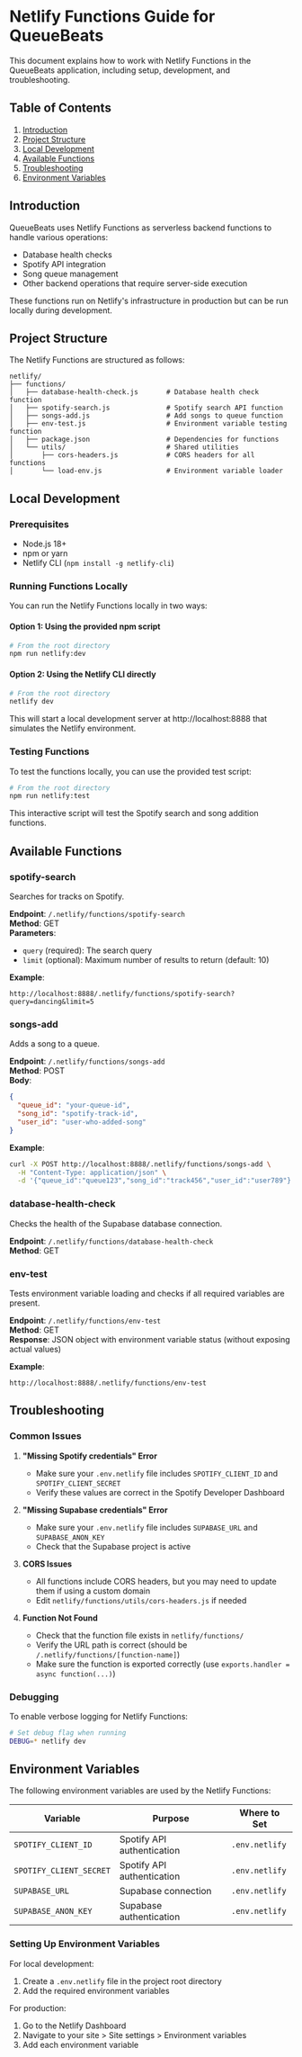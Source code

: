 # Netlify Functions Guide for QueueBeats

This document explains how to work with Netlify Functions in the QueueBeats application, including setup, development, and troubleshooting.

## Table of Contents

1. [Introduction](#introduction)
2. [Project Structure](#project-structure)
3. [Local Development](#local-development)
4. [Available Functions](#available-functions)
5. [Troubleshooting](#troubleshooting)
6. [Environment Variables](#environment-variables)

## Introduction

QueueBeats uses Netlify Functions as serverless backend functions to handle various operations:

- Database health checks
- Spotify API integration
- Song queue management
- Other backend operations that require server-side execution

These functions run on Netlify's infrastructure in production but can be run locally during development.

## Project Structure

The Netlify Functions are structured as follows:

```
netlify/
├── functions/
│   ├── database-health-check.js       # Database health check function
│   ├── spotify-search.js              # Spotify search API function
│   ├── songs-add.js                   # Add songs to queue function
│   ├── env-test.js                    # Environment variable testing function
│   ├── package.json                   # Dependencies for functions
│   └── utils/                         # Shared utilities
│       ├── cors-headers.js            # CORS headers for all functions
│       └── load-env.js                # Environment variable loader
```

## Local Development

### Prerequisites

- Node.js 18+
- npm or yarn
- Netlify CLI (`npm install -g netlify-cli`)

### Running Functions Locally

You can run the Netlify Functions locally in two ways:

#### Option 1: Using the provided npm script

```bash
# From the root directory
npm run netlify:dev
```

#### Option 2: Using the Netlify CLI directly

```bash
# From the root directory
netlify dev
```

This will start a local development server at http://localhost:8888 that simulates the Netlify environment.

### Testing Functions

To test the functions locally, you can use the provided test script:

```bash
# From the root directory
npm run netlify:test
```

This interactive script will test the Spotify search and song addition functions.

## Available Functions

### spotify-search

Searches for tracks on Spotify.

**Endpoint**: `/.netlify/functions/spotify-search`  
**Method**: GET  
**Parameters**:
- `query` (required): The search query
- `limit` (optional): Maximum number of results to return (default: 10)

**Example**:
```
http://localhost:8888/.netlify/functions/spotify-search?query=dancing&limit=5
```

### songs-add

Adds a song to a queue.

**Endpoint**: `/.netlify/functions/songs-add`  
**Method**: POST  
**Body**:
```json
{
  "queue_id": "your-queue-id",
  "song_id": "spotify-track-id",
  "user_id": "user-who-added-song"
}
```

**Example**:
```bash
curl -X POST http://localhost:8888/.netlify/functions/songs-add \
  -H "Content-Type: application/json" \
  -d '{"queue_id":"queue123","song_id":"track456","user_id":"user789"}'
```

### database-health-check

Checks the health of the Supabase database connection.

**Endpoint**: `/.netlify/functions/database-health-check`  
**Method**: GET

### env-test

Tests environment variable loading and checks if all required variables are present.

**Endpoint**: `/.netlify/functions/env-test`  
**Method**: GET  
**Response**: JSON object with environment variable status (without exposing actual values)

**Example**:
```
http://localhost:8888/.netlify/functions/env-test
```

## Troubleshooting

### Common Issues

1. **"Missing Spotify credentials" Error**
   - Make sure your `.env.netlify` file includes `SPOTIFY_CLIENT_ID` and `SPOTIFY_CLIENT_SECRET`
   - Verify these values are correct in the Spotify Developer Dashboard

2. **"Missing Supabase credentials" Error**
   - Make sure your `.env.netlify` file includes `SUPABASE_URL` and `SUPABASE_ANON_KEY`
   - Check that the Supabase project is active

3. **CORS Issues**
   - All functions include CORS headers, but you may need to update them if using a custom domain
   - Edit `netlify/functions/utils/cors-headers.js` if needed

4. **Function Not Found**
   - Check that the function file exists in `netlify/functions/`
   - Verify the URL path is correct (should be `/.netlify/functions/[function-name]`)
   - Make sure the function is exported correctly (use `exports.handler = async function(...)`)

### Debugging

To enable verbose logging for Netlify Functions:

```bash
# Set debug flag when running
DEBUG=* netlify dev
```

## Environment Variables

The following environment variables are used by the Netlify Functions:

| Variable | Purpose | Where to Set |
|----------|---------|--------------|
| `SPOTIFY_CLIENT_ID` | Spotify API authentication | `.env.netlify` |
| `SPOTIFY_CLIENT_SECRET` | Spotify API authentication | `.env.netlify` |
| `SUPABASE_URL` | Supabase connection | `.env.netlify` |
| `SUPABASE_ANON_KEY` | Supabase authentication | `.env.netlify` |

### Setting Up Environment Variables

For local development:

1. Create a `.env.netlify` file in the project root directory
2. Add the required environment variables

For production:

1. Go to the Netlify Dashboard
2. Navigate to your site > Site settings > Environment variables
3. Add each environment variable

